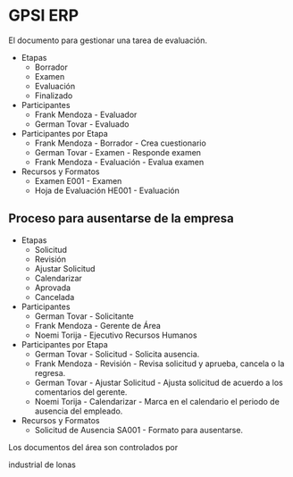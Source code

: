 # GPSI ERP
El documento para gestionar una tarea de evaluación.

- Etapas
    - Borrador
    - Examen
    - Evaluación
    - Finalizado
- Participantes
    - Frank Mendoza - Evaluador
    - German Tovar - Evaluado
- Participantes por Etapa
    - Frank Mendoza - Borrador - Crea cuestionario
    - German Tovar - Examen - Responde examen
    - Frank Mendoza - Evaluación - Evalua examen
- Recursos y Formatos
    - Examen E001 - Examen
    - Hoja de Evaluación HE001 - Evaluación

## Proceso para ausentarse de la empresa
- Etapas
    - Solicitud
    - Revisión
    - Ajustar Solicitud
    - Calendarizar
    - Aprovada
    - Cancelada
- Participantes
    - German Tovar - Solicitante
    - Frank Mendoza - Gerente de Área
    - Noemi Torija - Ejecutivo Recursos Humanos
- Participantes por Etapa
    - German Tovar - Solicitud - Solicita ausencia.
    - Frank Mendoza - Revisión - Revisa solicitud y aprueba, cancela o la regresa.
    - German Tovar - Ajustar Solicitud - Ajusta solicitud de acuerdo a los comentarios del gerente.
    - Noemi Torija - Calendarizar - Marca en el calendario el periodo de ausencia del empleado.
- Recursos y Formatos
    - Solicitud de Ausencia SA001 - Formato para ausentarse.

Los documentos del área son controlados por 

industrial de lonas